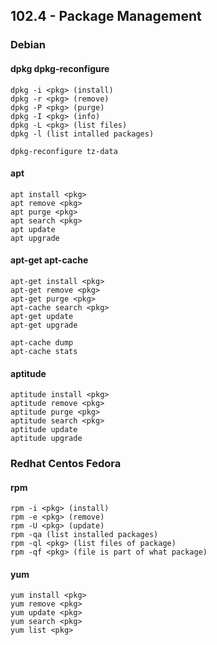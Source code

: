 ## 102.4 - Package Management

### Debian

#### dpkg dpkg-reconfigure

```
dpkg -i <pkg> (install)
dpkg -r <pkg> (remove)
dpkg -P <pkg> (purge)
dpkg -I <pkg> (info)
dpkg -L <pkg> (list files)
dpkg -l (list intalled packages)

dpkg-reconfigure tz-data
```

#### apt

```
apt install <pkg>
apt remove <pkg>
apt purge <pkg>
apt search <pkg>
apt update
apt upgrade
```

#### apt-get apt-cache

```
apt-get install <pkg>
apt-get remove <pkg>
apt-get purge <pkg>
apt-cache search <pkg>
apt-get update
apt-get upgrade

apt-cache dump
apt-cache stats
```

#### aptitude

```
aptitude install <pkg>
aptitude remove <pkg>
aptitude purge <pkg>
aptitude search <pkg>
aptitude update
aptitude upgrade
```

### Redhat Centos Fedora

#### rpm

```
rpm -i <pkg> (install)
rpm -e <pkg> (remove)
rpm -U <pkg> (update)
rpm -qa (list installed packages)
rpm -ql <pkg> (list files of package)
rpm -qf <pkg> (file is part of what package)
```

#### yum

```
yum install <pkg>
yum remove <pkg>
yum update <pkg>
yum search <pkg>
yum list <pkg>
```
